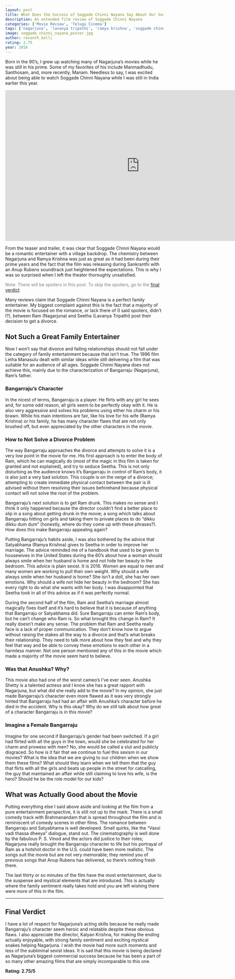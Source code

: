 ```yaml
---
layout: post
title: What Does the Success of Soggade Chinni Nayana Say About Our Society?
description: An extended film review of Soggade Chinni Nayana
categories: ['Movie Review', 'Telugu Cinema']
tags: ['nagarjuna', 'lavanya tripathi', 'ramya krishna', 'soggade chinni nayana', 'telugu', 'film review', 'Kalyan Krishna', 'Anup Rubens']
image: soggade_chinni_nayana_poster.jpg
author: revanth_kolli
rating: 2.75
year: 2016
---
```


<p>Born in the 90&#8217;s, I grew up watching many of Nagarjuna&#8217;s movies while he was still in his prime. Some of my favorites of his include Manmadhudu, Santhosam, and, more recently, Manam. Needless to say, I was excited about being able to watch Soggade Chinni Nayana while I was still in India earlier this year.<br /></p>
<iframe width="853" height="480" src="https://www.youtube.com/embed/Or40avO08mE" frameborder="0" allowfullscreen></iframe>
<p style="text-align: center;">
<p>From the teaser and trailer, it was clear that Soggade Chinni Nayana would be a romantic entertainer with a village backdrop. The chemistry between Nagarjuna and Ramya Krishna was just as great as it had been during their prime years and the fact that the film was releasing during Sankranthi with an Anup Rubens soundtrack just heightened the expectations. This is why I was so surprised when I left the theater thoroughly unsatisfied.</p>
<p><span style="color: #808080;">Note: There will be <span class="negative_review">spoilers </span>in this post. To skip the spoilers, go to the <span class="review_header"><a class="review_header" href="#verdict">final verdict</a></span>.</span></p>
<p>Many reviews claim that Soggade Chinni Nayana is a perfect family entertainer. My biggest complaint against this is the fact that a majority of the movie is focused on the romance, or lack there of (I said spoilers, didn&#8217;t I?), between Ram (Nagarjuna) and Seetha (Lavanya Tripathi) post their decision to get a divorce.</p>
<h2><span class="review_header">Not Such a Great Family Entertainer</span></h2>
<p>Now I won&#8217;t say that divorce and failing relationships should not fall under the category of family entertainment because that isn&#8217;t true. The 1996 film Letha Manasulu dealt with similar ideas while still delivering a film that was suitable for an audience of all ages. Soggade Chinni Nayana does not achieve this, mainly due to the characterization of Bangarraju (Nagarjuna), Ram&#8217;s father.</p>
<h3>Bangarraju&#8217;s Character</h3>
<p>In the nicest of terms, Bangarraju is a player. He flirts with any girl he sees and, for some odd reason, all girls seem to be perfectly okay with it. He is also very aggressive and solves his problems using either his charm or his brawn. While his main intentions are fair, like his love for his wife (Ramya Krishna) or his family, he has many character flaws that are not only brushed off, but even appreciated by the other characters in the movie.</p>
<h3>How to Not Solve a Divorce Problem</h3>
<p>The way Bangarraju approaches the divorce and attempts to solve it is a very low point in the movie for me. His first approach is to enter the body of Ram, which he can magically do (most of the magic in this film is taken for granted and not explained), and try to seduce Seetha. This is not only disturbing as the audience knows it&#8217;s Bangarraju in control of Ram&#8217;s body, it is also just a very bad solution. This couple is on the verge of a divorce; attempting to create immediate physical contact between the pair is ill advised without them resolving their issues beforehand because physical contact will not solve the root of the problem.</p>
<p>Bangarraju&#8217;s next solution is to get Ram drunk. This makes no sense and I think it only happened because the director couldn&#8217;t find a better place to slip in a song about getting drunk in the movie; a song which talks about Bangarraju hitting on girls and taking them to private places to do &#8220;dikku dikku dum dum&#8221; (honestly, where do they come up with these phrases?). How does this make Bangarraju appealing again?</p>
<p>Putting Bangarraju&#8217;s habits aside, I was also bothered by the advice that Satyabhama (Ramya Krishna) gives to Seetha in order to improve her marriage. The advice reminded me of a handbook that used to be given to housewives in the United States during the 60&#8217;s about how a woman should always smile when her husband is home and not hide her beauty in the bedroom. This advice is plain sexist. It is 2016. Women are equal to men and many women are working to pull their own weight. Why should a wife always smile when her husband is home? She isn&#8217;t a doll, she has her own emotions. Why should a wife not hide her beauty in the bedroom? She has every right to do what she wants with her body. I was disappointed that Seetha took in all of this advice as if it was perfectly normal.</p>
<p>During the second half of the film, Ram and Seetha&#8217;s marriage almost magically fixes itself and it&#8217;s hard to believe that it is because of anything that Bangarraju or Satyabhama did. Sure Bangarraju can enter Ram&#8217;s body, but he can&#8217;t change who Ram is. So what brought this change in Ram? It really doesn&#8217;t make any sense. The problem that Ram and Seetha really face is a lack of proper communication. They don&#8217;t know how to argue without raising the stakes all the way to a divorce and that&#8217;s what breaks their relationship. They need to talk more about how they feel and why they feel that way and be able to convey these emotions to each other in a harmless manner. Not one person mentioned any of this in the movie which made a majority of the movie seem hard to believe.</p>
<h3>Was that Anushka? Why?</h3>
<p>This movie also had one of the worst cameo&#8217;s I&#8217;ve ever seen. Anushka Shetty is a talented actress and I know she has a great rapport with Nagarjuna, but what did she really add to the movie? In my opinion, she just made Bangarraju&#8217;s character even more flawed as it was very strongly hinted that Bangarraju had had an affair with Anushka&#8217;s character before he died in the accident. Why is this okay? Why do we still talk about how great of a character Bangarraju is in this movie?</p>
<h3>Imagine a Female Bangarraju</h3>
<p>Imagine for one second if Bangarraju&#8217;s gender had been switched. If a girl had flirted with all the guys in the town, would she be celebrated for her charm and prowess with men? No, she would be called a slut and publicly disgraced. So how is it fair that we continue to fuel this sexism in our movies? What is the idea that we are giving to our children when we show them these films? What should they learn when we tell them that the guy that flirts with all the girls and beats up people in the street for catcalling, the guy that maintained an affair while still claiming to love his wife, is the hero? Should he be the role model for our kids?</p>
<h2><span class="review_header">What was Actually Good about the Movie</span></h2>
<p>Putting everything else I said above aside and looking at the film from a pure entertainment perspective, it is still not up to the mark. There is a small comedy track with Brahmanandam that is spread throughout the film and is reminiscent of comedy scenes in other films. The romance between Bangarraju and Satyabhama is well developed. Small quirks, like the &#8220;Vassi vadi thassa dheeya&#8221; dialogue, stand out. The cinematography is well done by the fabulous P. S. Vinod and the actors did justice to their roles; Nagarjuna really brought the Bangarraju character to life but his portrayal of Ram as a hotshot doctor in the U.S. could have been more realistic. The songs suit the movie but are not very memorable; they remind you of previous songs that Anup Rubens has delivered, so there&#8217;s nothing fresh there.</p>
<p>The last thirty or so minutes of the film have the most entertainment, due to the suspense and mystical elements that are introduced. This is actually where the family sentiment really takes hold and you are left wishing there were more of this in the film.</p>
<hr />
<h2 id="verdict"><span class="review_header">Final Verdict</span></h2>
<p>I have a lot of respect for Nagarjuna&#8217;s acting skills because he really made Bangarraju&#8217;s character seem heroic and relatable despite these obvious flaws. I also appreciate the director, Kalyan Krishna, for making the ending actually enjoyable, with strong family sentiment and exciting mystical snakes helping Nagarjuna. I wish the movie had more such moments and less of the subliminal sexist ideas. It is sad that this movie is being declared as Nagarjuna&#8217;s biggest commercial success because he has been a part of so many other amazing films that are simply incomparable to this one.</p>
<p class="rating"><strong>Rating: <span class="negative_review">2.75</span>/5 </strong></p>
